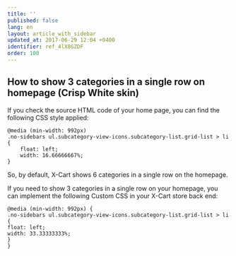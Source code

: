 ```yaml
---
title: ''
published: false
lang: en
layout: article_with_sidebar
updated_at: 2017-06-29 12:04 +0400
identifier: ref_4lX8GZDF
order: 100
---
```


##  How to show 3 categories in a single row on homepage (Crisp White skin)

If you check the source HTML code of your home page, you can find the following CSS style applied:

```
@media (min-width: 992px)
.no-sidebars ul.subcategory-view-icons.subcategory-list.grid-list > li {
    float: left;
    width: 16.66666667%;
}
```

So, by default, X-Cart shows 6 categories in a single row on the homepage.

If you need to show 3 categories in a single row on your homepage, you can implement the following Custom CSS in your X-Cart store back end:

```
@media (min-width: 992px) {
.no-sidebars ul.subcategory-view-icons.subcategory-list.grid-list > li {
float: left;
width: 33.33333333%;
}
}

```

